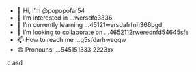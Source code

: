 - 👋 Hi, I’m @popopofar54
- 👀 I’m interested in ...wersdfe3336
- 🌱 I’m currently learning ...45121wersdafrfnh366bgd
- 💞️ I’m looking to collaborate on ...4652112rwerednfd54645sfe
- 📫 How to reach me ...g5sfdarhweqqw
- 😄 Pronouns: ...545151333
2223xx
<!---
popopofar/popopofar is a ✨ special ✨ repository because its `README.md` (this file) appears on your GitHub profile.ggf
You can click the Preview link to take a look at your changes.
--->
c
asd
